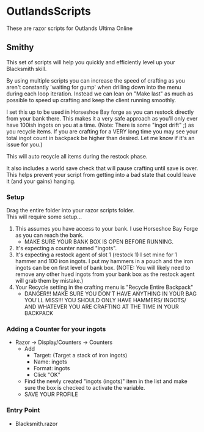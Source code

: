 # OutlandsScripts
These are razor scripts for Outlands Ultima Online

## Smithy
This set of scripts will help you quickly and efficiently level up your Blacksmith skill.  

By using multiple scripts you can increase the speed of crafting as you aren't constantly 'waiting for gump' when drilling down into the menu during each loop iteration. Instead we can lean on "Make last" as much as possible to speed up crafting and keep the client running smoothly.  

I set this up to be used in Horseshoe Bay forge as you can restock directly from your bank there. This makes it a very safe approach as you'll only ever have 100ish ingots on you at a time. (Note: There is some "ingot drift" ;) as you recycle items. If you are crafting for a VERY long time you may see your total ingot count in backpack be higher than desired. Let me know if it's an issue for you.)  

This will auto recycle all items during the restock phase.  

It also includes a world save check that will pause crafting until save is over. This helps prevent your script from getting into a bad state that could leave it (and your gains) hanging.

### Setup
Drag the entire folder into your razor scripts folder.  
This will require some setup...  

1. This assumes you have access to your bank. I use Horseshoe Bay Forge as you can reach the bank.
    - MAKE SURE YOUR BANK BOX IS OPEN BEFORE RUNNING.
3. It's expecting a counter named "ingots".
4. It's expecting a restock agent of slot 1 (restock 1) I set mine for 1 hammer and 100 iron ingots. I put my hammers in a pouch and the iron ingots can be on first level of bank box. (NOTE: You will likely need to remove any other hued ingots from your bank box as the restock agent will grab them by mistake.)
5. Your Recycle setting in the crafting menu is "Recycle Entire Backpack"
    - DANGER!!! MAKE SURE YOU DON'T HAVE ANYTHING IN YOUR BAG YOU'LL MISS!!! YOU SHOULD ONLY HAVE HAMMERS/ INGOTS/ AND WHATEVER YOU ARE CRAFTING AT THE TIME IN YOUR BACKPACK

### Adding a Counter for your ingots
- Razor -> Display/Counters -> Counters
    - Add
        - Target: (Target a stack of iron ingots)
        - Name: ingots
        - Format: ingots
        - Click "OK"
    - Find the newly created "ingots (ingots)" item in the list and make sure the box is checked to activate the variable.
    - SAVE YOUR PROFILE

### Entry Point
- Blacksmith.razor
